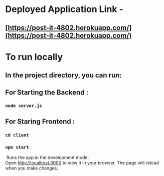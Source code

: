 # Deployed Application Link -

## [https://post-it-4802.herokuapp.com/](https://post-it-4802.herokuapp.com/)

# To run locally

## In the project directory, you can run:

## For Starting the Backend :

### `node server.js`

## For Staring Frontend :

### `cd client`

### `npm start`

​
Runs the app in the development mode.\
Open [http://localhost:3000](http://localhost:3000) to view it in your browser.
The page will reload when you make changes.
